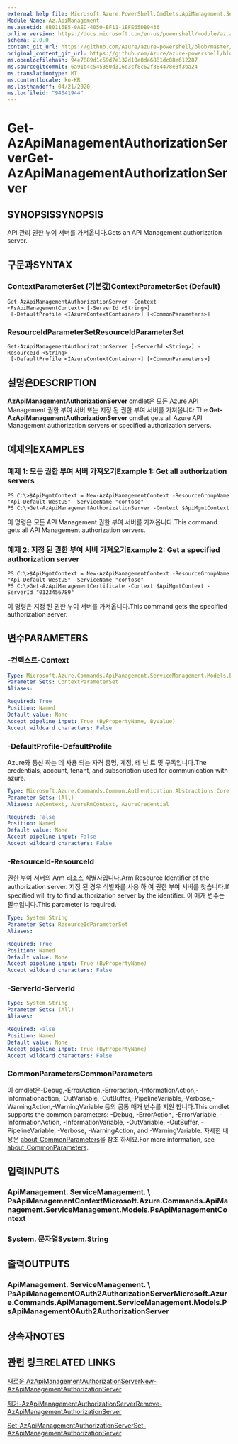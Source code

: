 ```yaml
---
external help file: Microsoft.Azure.PowerShell.Cmdlets.ApiManagement.ServiceManagement.dll-Help.xml
Module Name: Az.ApiManagement
ms.assetid: 8B0116E5-0AED-4050-BF11-1BFE65DB9436
online version: https://docs.microsoft.com/en-us/powershell/module/az.apimanagement/get-azapimanagementauthorizationserver
schema: 2.0.0
content_git_url: https://github.com/Azure/azure-powershell/blob/master/src/ApiManagement/ApiManagement/help/Get-AzApiManagementAuthorizationServer.md
original_content_git_url: https://github.com/Azure/azure-powershell/blob/master/src/ApiManagement/ApiManagement/help/Get-AzApiManagementAuthorizationServer.md
ms.openlocfilehash: 94e7889d1c59d7e132d10e8da6881dc88e612287
ms.sourcegitcommit: 6a91b4c545350d316d3cf8c62f384478e3f3ba24
ms.translationtype: MT
ms.contentlocale: ko-KR
ms.lasthandoff: 04/21/2020
ms.locfileid: "94041944"
---
```

# <span data-ttu-id="67e9a-101">Get-AzApiManagementAuthorizationServer</span><span class="sxs-lookup"><span data-stu-id="67e9a-101">Get-AzApiManagementAuthorizationServer</span></span>

## <span data-ttu-id="67e9a-102">SYNOPSIS</span><span class="sxs-lookup"><span data-stu-id="67e9a-102">SYNOPSIS</span></span>
<span data-ttu-id="67e9a-103">API 관리 권한 부여 서버를 가져옵니다.</span><span class="sxs-lookup"><span data-stu-id="67e9a-103">Gets an API Management authorization server.</span></span>

## <span data-ttu-id="67e9a-104">구문과</span><span class="sxs-lookup"><span data-stu-id="67e9a-104">SYNTAX</span></span>

### <span data-ttu-id="67e9a-105">ContextParameterSet (기본값)</span><span class="sxs-lookup"><span data-stu-id="67e9a-105">ContextParameterSet (Default)</span></span>
```
Get-AzApiManagementAuthorizationServer -Context <PsApiManagementContext> [-ServerId <String>]
 [-DefaultProfile <IAzureContextContainer>] [<CommonParameters>]
```

### <span data-ttu-id="67e9a-106">ResourceIdParameterSet</span><span class="sxs-lookup"><span data-stu-id="67e9a-106">ResourceIdParameterSet</span></span>
```
Get-AzApiManagementAuthorizationServer [-ServerId <String>] -ResourceId <String>
 [-DefaultProfile <IAzureContextContainer>] [<CommonParameters>]
```

## <span data-ttu-id="67e9a-107">설명은</span><span class="sxs-lookup"><span data-stu-id="67e9a-107">DESCRIPTION</span></span>
<span data-ttu-id="67e9a-108">**AzApiManagementAuthorizationServer** cmdlet은 모든 Azure API Management 권한 부여 서버 또는 지정 된 권한 부여 서버를 가져옵니다.</span><span class="sxs-lookup"><span data-stu-id="67e9a-108">The **Get-AzApiManagementAuthorizationServer** cmdlet gets all Azure API Management authorization servers or specified authorization servers.</span></span>

## <span data-ttu-id="67e9a-109">예제의</span><span class="sxs-lookup"><span data-stu-id="67e9a-109">EXAMPLES</span></span>

### <span data-ttu-id="67e9a-110">예제 1: 모든 권한 부여 서버 가져오기</span><span class="sxs-lookup"><span data-stu-id="67e9a-110">Example 1: Get all authorization servers</span></span>
```
PS C:\>$ApiMgmtContext = New-AzApiManagementContext -ResourceGroupName "Api-Default-WestUS" -ServiceName "contoso"
PS C:\>Get-AzApiManagementAuthorizationServer -Context $ApiMgmtContext
```

<span data-ttu-id="67e9a-111">이 명령은 모든 API Management 권한 부여 서버를 가져옵니다.</span><span class="sxs-lookup"><span data-stu-id="67e9a-111">This command gets all API Management authorization servers.</span></span>

### <span data-ttu-id="67e9a-112">예제 2: 지정 된 권한 부여 서버 가져오기</span><span class="sxs-lookup"><span data-stu-id="67e9a-112">Example 2: Get a specified authorization server</span></span>
```
PS C:\>$ApiMgmtContext = New-AzApiManagementContext -ResourceGroupName "Api-Default-WestUS" -ServiceName "contoso"
PS C:\>Get-AzApiManagementCertificate -Context $ApiMgmtContext -ServerId "0123456789"
```

<span data-ttu-id="67e9a-113">이 명령은 지정 된 권한 부여 서버를 가져옵니다.</span><span class="sxs-lookup"><span data-stu-id="67e9a-113">This command gets the specified authorization server.</span></span>

## <span data-ttu-id="67e9a-114">변수</span><span class="sxs-lookup"><span data-stu-id="67e9a-114">PARAMETERS</span></span>

### <span data-ttu-id="67e9a-115">-컨텍스트</span><span class="sxs-lookup"><span data-stu-id="67e9a-115">-Context</span></span>

```yaml
Type: Microsoft.Azure.Commands.ApiManagement.ServiceManagement.Models.PsApiManagementContext
Parameter Sets: ContextParameterSet
Aliases:

Required: True
Position: Named
Default value: None
Accept pipeline input: True (ByPropertyName, ByValue)
Accept wildcard characters: False
```

### <span data-ttu-id="67e9a-116">-DefaultProfile</span><span class="sxs-lookup"><span data-stu-id="67e9a-116">-DefaultProfile</span></span>
<span data-ttu-id="67e9a-117">Azure와 통신 하는 데 사용 되는 자격 증명, 계정, 테 넌 트 및 구독입니다.</span><span class="sxs-lookup"><span data-stu-id="67e9a-117">The credentials, account, tenant, and subscription used for communication with azure.</span></span>

```yaml
Type: Microsoft.Azure.Commands.Common.Authentication.Abstractions.Core.IAzureContextContainer
Parameter Sets: (All)
Aliases: AzContext, AzureRmContext, AzureCredential

Required: False
Position: Named
Default value: None
Accept pipeline input: False
Accept wildcard characters: False
```

### <span data-ttu-id="67e9a-118">-ResourceId</span><span class="sxs-lookup"><span data-stu-id="67e9a-118">-ResourceId</span></span>
<span data-ttu-id="67e9a-119">권한 부여 서버의 Arm 리소스 식별자입니다.</span><span class="sxs-lookup"><span data-stu-id="67e9a-119">Arm Resource Identifier of the authorization server.</span></span> <span data-ttu-id="67e9a-120">지정 된 경우 식별자를 사용 하 여 권한 부여 서버를 찾습니다.</span><span class="sxs-lookup"><span data-stu-id="67e9a-120">If specified will try to find authorization server by the identifier.</span></span> <span data-ttu-id="67e9a-121">이 매개 변수는 필수입니다.</span><span class="sxs-lookup"><span data-stu-id="67e9a-121">This parameter is required.</span></span>

```yaml
Type: System.String
Parameter Sets: ResourceIdParameterSet
Aliases:

Required: True
Position: Named
Default value: None
Accept pipeline input: True (ByPropertyName)
Accept wildcard characters: False
```

### <span data-ttu-id="67e9a-122">-ServerId</span><span class="sxs-lookup"><span data-stu-id="67e9a-122">-ServerId</span></span>
```yaml
Type: System.String
Parameter Sets: (All)
Aliases:

Required: False
Position: Named
Default value: None
Accept pipeline input: True (ByPropertyName)
Accept wildcard characters: False
```

### <span data-ttu-id="67e9a-123">CommonParameters</span><span class="sxs-lookup"><span data-stu-id="67e9a-123">CommonParameters</span></span>
<span data-ttu-id="67e9a-124">이 cmdlet은-Debug,-ErrorAction,-Erroraction,-InformationAction,-Informationaction,-OutVariable,-OutBuffer,-PipelineVariable,-Verbose,-WarningAction,-WarningVariable 등의 공통 매개 변수를 지원 합니다.</span><span class="sxs-lookup"><span data-stu-id="67e9a-124">This cmdlet supports the common parameters: -Debug, -ErrorAction, -ErrorVariable, -InformationAction, -InformationVariable, -OutVariable, -OutBuffer, -PipelineVariable, -Verbose, -WarningAction, and -WarningVariable.</span></span> <span data-ttu-id="67e9a-125">자세한 내용은 [about_CommonParameters](http://go.microsoft.com/fwlink/?LinkID=113216)을 참조 하세요.</span><span class="sxs-lookup"><span data-stu-id="67e9a-125">For more information, see [about_CommonParameters](http://go.microsoft.com/fwlink/?LinkID=113216).</span></span>

## <span data-ttu-id="67e9a-126">입력</span><span class="sxs-lookup"><span data-stu-id="67e9a-126">INPUTS</span></span>

### <span data-ttu-id="67e9a-127">ApiManagement. ServiceManagement. \ PsApiManagementContext</span><span class="sxs-lookup"><span data-stu-id="67e9a-127">Microsoft.Azure.Commands.ApiManagement.ServiceManagement.Models.PsApiManagementContext</span></span>

### <span data-ttu-id="67e9a-128">System. 문자열</span><span class="sxs-lookup"><span data-stu-id="67e9a-128">System.String</span></span>

## <span data-ttu-id="67e9a-129">출력</span><span class="sxs-lookup"><span data-stu-id="67e9a-129">OUTPUTS</span></span>

### <span data-ttu-id="67e9a-130">ApiManagement. ServiceManagement. \ PsApiManagementOAuth2AuthorizationServer</span><span class="sxs-lookup"><span data-stu-id="67e9a-130">Microsoft.Azure.Commands.ApiManagement.ServiceManagement.Models.PsApiManagementOAuth2AuthorizationServer</span></span>

## <span data-ttu-id="67e9a-131">상속자</span><span class="sxs-lookup"><span data-stu-id="67e9a-131">NOTES</span></span>

## <span data-ttu-id="67e9a-132">관련 링크</span><span class="sxs-lookup"><span data-stu-id="67e9a-132">RELATED LINKS</span></span>

[<span data-ttu-id="67e9a-133">새로운 AzApiManagementAuthorizationServer</span><span class="sxs-lookup"><span data-stu-id="67e9a-133">New-AzApiManagementAuthorizationServer</span></span>](./New-AzApiManagementAuthorizationServer.md)

[<span data-ttu-id="67e9a-134">제거-AzApiManagementAuthorizationServer</span><span class="sxs-lookup"><span data-stu-id="67e9a-134">Remove-AzApiManagementAuthorizationServer</span></span>](./Remove-AzApiManagementAuthorizationServer.md)

[<span data-ttu-id="67e9a-135">Set-AzApiManagementAuthorizationServer</span><span class="sxs-lookup"><span data-stu-id="67e9a-135">Set-AzApiManagementAuthorizationServer</span></span>](./Set-AzApiManagementAuthorizationServer.md)


